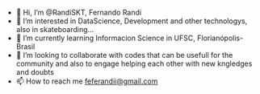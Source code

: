 - 👋 Hi, I’m @RandiSKT, Fernando Randi
- 👀 I’m interested in DataScience, Development and other technologys, also in skateboarding...
- 🌱 I’m currently learning Informacion Science in UFSC, Florianópolis-Brasil
- 💞️ I’m looking to collaborate with codes that can be usefull for the community and also to engage helping each other with new kngledges and doubts
- 📫 How to reach me feferandii@gmail.com

<!---
RandiSKT/RandiSKT is a ✨ special ✨ repository because its `README.md` (this file) appears on your GitHub profile.
You can click the Preview link to take a look at your changes.
--->
